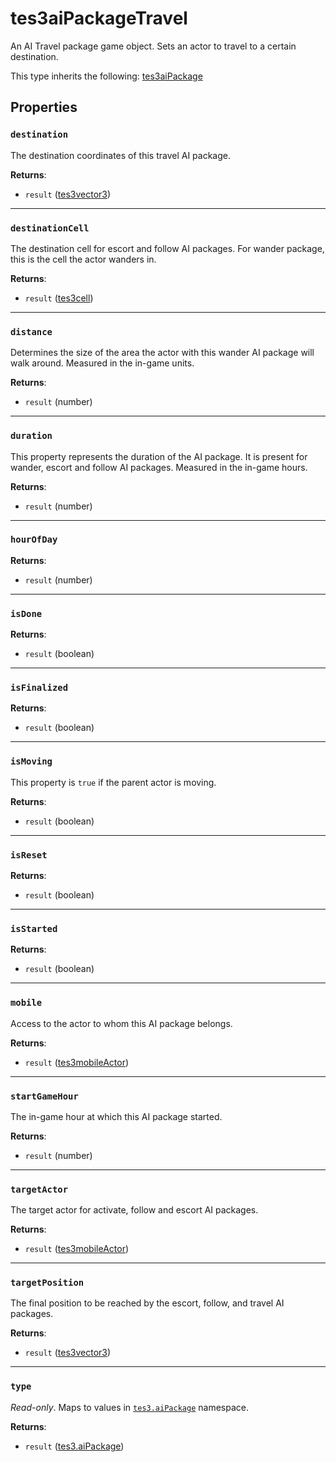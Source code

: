 # tes3aiPackageTravel
<div class="search_terms" style="display: none">tes3aipackagetravel, aipackagetravel</div>

<!---
	This file is autogenerated. Do not edit this file manually. Your changes will be ignored.
	More information: https://github.com/MWSE/MWSE/tree/master/docs
-->

An AI Travel package game object. Sets an actor to travel to a certain destination.

This type inherits the following: [tes3aiPackage](../types/tes3aiPackage.md)
## Properties

### `destination`
<div class="search_terms" style="display: none">destination</div>

The destination coordinates of this travel AI package.

**Returns**:

* `result` ([tes3vector3](../types/tes3vector3.md))

***

### `destinationCell`
<div class="search_terms" style="display: none">destinationcell</div>

The destination cell for escort and follow AI packages. For wander package, this is the cell the actor wanders in.

**Returns**:

* `result` ([tes3cell](../types/tes3cell.md))

***

### `distance`
<div class="search_terms" style="display: none">distance</div>

Determines the size of the area the actor with this wander AI package will walk around. Measured in the in-game units.

**Returns**:

* `result` (number)

***

### `duration`
<div class="search_terms" style="display: none">duration</div>

This property represents the duration of the AI package. It is present for wander, escort and follow AI packages. Measured in the in-game hours.

**Returns**:

* `result` (number)

***

### `hourOfDay`
<div class="search_terms" style="display: none">hourofday</div>



**Returns**:

* `result` (number)

***

### `isDone`
<div class="search_terms" style="display: none">isdone, done</div>



**Returns**:

* `result` (boolean)

***

### `isFinalized`
<div class="search_terms" style="display: none">isfinalized, finalized</div>



**Returns**:

* `result` (boolean)

***

### `isMoving`
<div class="search_terms" style="display: none">ismoving, moving</div>

This property is `true` if the parent actor is moving.

**Returns**:

* `result` (boolean)

***

### `isReset`
<div class="search_terms" style="display: none">isreset, reset</div>



**Returns**:

* `result` (boolean)

***

### `isStarted`
<div class="search_terms" style="display: none">isstarted, started</div>



**Returns**:

* `result` (boolean)

***

### `mobile`
<div class="search_terms" style="display: none">mobile</div>

Access to the actor to whom this AI package belongs.

**Returns**:

* `result` ([tes3mobileActor](../types/tes3mobileActor.md))

***

### `startGameHour`
<div class="search_terms" style="display: none">startgamehour</div>

The in-game hour at which this AI package started.

**Returns**:

* `result` (number)

***

### `targetActor`
<div class="search_terms" style="display: none">targetactor</div>

The target actor for activate, follow and escort AI packages.

**Returns**:

* `result` ([tes3mobileActor](../types/tes3mobileActor.md))

***

### `targetPosition`
<div class="search_terms" style="display: none">targetposition</div>

The final position to be reached by the escort, follow, and travel AI packages.

**Returns**:

* `result` ([tes3vector3](../types/tes3vector3.md))

***

### `type`
<div class="search_terms" style="display: none">type</div>

*Read-only*. Maps to values in [`tes3.aiPackage`](https://mwse.github.io/MWSE/references/ai-packages/) namespace.

**Returns**:

* `result` ([tes3.aiPackage](../references/ai-packages.md))


